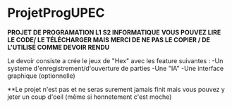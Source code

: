 # ProjetProgUPEC
**PROJET DE PROGRAMATION L1 S2 INFORMATIQUE**
**VOUS POUVEZ LIRE LE CODE/ LE TÉLÉCHARGER MAIS MERCI DE NE PAS LE COPIER / DE L'UTILISÉ COMME DEVOIR RENDU**

Le devoir consiste a crée le jeux de "Hex" avec les feature suivantes :
    -Un systeme d'enregistrement/d'ouverture de parties
    -Une "IA"
    -Une interface graphique (optionnelle)

**Le projet n'est pas et ne seras surement jamais finit mais vous pouvez y jeter un coup d'oeil (même si honnetement c'est moche)
    
